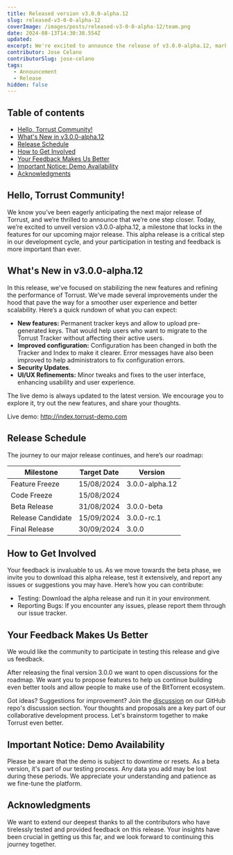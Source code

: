 ```yaml
---
title: Released version v3.0.0-alpha.12
slug: released-v3-0-0-alpha-12
coverImage: /images/posts/released-v3-0-0-alpha-12/team.png
date: 2024-08-13T14:30:38.554Z
updated:
excerpt: We're excited to announce the release of v3.0.0-alpha.12, marking a significant step towards our upcoming major release, v3.0.0. This release solidifies the features and prepares us for the beta phase.
contributor: Jose Celano
contributorSlug: jose-celano
tags:
  - Announcement
  - Release
hidden: false
---
```


<script>
  import Toc from 'svelte-toc';
  import Callout from "$lib/components/molecules/Callout.svelte";
  import CodeBlock from "$lib/components/molecules/CodeBlock.svelte";
  import Image from "$lib/components/atoms/Image.svelte";
  import PostBody from "$lib/components/molecules/PostBody.svelte";
  import PostContainer from "$lib/components/molecules/PostContainer.svelte";
  import PostTable from "$lib/components/molecules/PostTable.svelte";
</script>

<PostContainer>
<PostTable>
<Toc
  title=""
  --toc-active-color="rgba(255, 49, 0, 0.96)"
  --toc-li-hover-color="rgba(255, 49, 0, 0.96)"
  --toc-active-bg="transparent"
>

## Table of contents

- [Hello, Torrust Community!](#hello-torrust-community)
- [What's New in v3.0.0-alpha.12](#whats-new-in-v300-alpha12)
- [Release Schedule](#release-schedule)
- [How to Get Involved](#how-to-get-involved)
- [Your Feedback Makes Us Better](#your-feedback-makes-us-better)
- [Important Notice: Demo Availability](#important-notice-demo-availability)
- [Acknowledgments](#acknowledgments)

</Toc>
</PostTable>

<PostBody>

## **Hello, Torrust Community!**

We know you’ve been eagerly anticipating the next major release of Torrust, and we’re thrilled to announce that we’re one step closer. Today, we’re excited to unveil version v3.0.0-alpha.12, a milestone that locks in the features for our upcoming major release. This alpha release is a critical step in our development cycle, and your participation in testing and feedback is more important than ever.

## What's New in v3.0.0-alpha.12

In this release, we've focused on stabilizing the new features and refining the performance of Torrust. We’ve made several improvements under the hood that pave the way for a smoother user experience and better scalability. Here’s a quick rundown of what you can expect:

- **New features:** Permanent tracker keys and allow to upload pre-generated keys. That would help users who want to migrate to the Torrust Tracker without affecting their active users.
- **Improved configuration:** Configuration has been changed in both the Tracker and Index to make it clearer. Error messages have also been improved to help administrators to fix configuration errors.
- **Security Updates**.
- **UI/UX Refinements:** Minor tweaks and fixes to the user interface, enhancing usability and user experience.

The live demo is always updated to the latest version. We encourage you to explore it, try out the new features, and share your thoughts.

<Callout type="info">

Live demo: <http://index.torrust-demo.com>

</Callout>

## Release Schedule

The journey to our major release continues, and here’s our roadmap:

| Milestone         | Target Date | Version        |
| ----------------- | ----------- | -------------- |
| Feature Freeze    | 15/08/2024  | 3.0.0-alpha.12 |
| Code Freeze       | 15/08/2024  |                |
| Beta Release      | 31/08/2024  | 3.0.0-beta     |
| Release Candidate | 15/09/2024  | 3.0.0-rc.1     |
| Final Release     | 30/09/2024  | 3.0.0          |

## How to Get Involved

Your feedback is invaluable to us. As we move towards the beta phase, we invite you to download this alpha release, test it extensively, and report any issues or suggestions you may have. Here’s how you can contribute:

- Testing: Download the alpha release and run it in your environment.
- Reporting Bugs: If you encounter any issues, please report them through our issue tracker.

## Your Feedback Makes Us Better

We would like the community to participate in testing this release and give us feedback.

After releasing the final version 3.0.0 we want to open discussions for the roadmap. We want you to propose features to help us continue building even better tools and allow people to make use of the BitTorrent ecosystem.

Got ideas? Suggestions for improvement? Join the [discussion](https://github.com/torrust/torrust-index-gui/discussions) on our GitHub repo's discussion section. Your thoughts and proposals are a key part of our collaborative development process. Let's brainstorm together to make Torrust even better.

## Important Notice: Demo Availability

<Callout type="info">

Please be aware that the demo is subject to downtime or resets. As a beta version, it's part of our testing process. Any data you add may be lost during these periods. We appreciate your understanding and patience as we fine-tune the platform.

</Callout>

## Acknowledgments

We want to extend our deepest thanks to all the contributors who have tirelessly tested and provided feedback on this release. Your insights have been crucial in getting us this far, and we look forward to continuing this journey together.

</PostBody>
</PostContainer>
